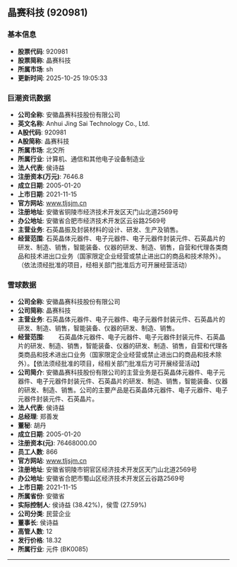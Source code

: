 ## 晶赛科技 (920981)

### 基本信息

- **股票代码**: 920981
- **股票简称**: 晶赛科技
- **所属市场**: sh
- **更新时间**: 2025-10-25 19:05:33

### 巨潮资讯数据

- **公司全称**: 安徽晶赛科技股份有限公司
- **英文名称**: Anhui Jing Sai Technology Co., Ltd.
- **A股代码**: 920981
- **A股简称**: 晶赛科技
- **所属市场**: 北交所
- **所属行业**: 计算机、通信和其他电子设备制造业
- **法人代表**: 侯诗益
- **注册资本(万元)**: 7646.8
- **成立日期**: 2005-01-20
- **上市日期**: 2021-11-15
- **官方网站**: www.tljsjm.cn
- **注册地址**: 安徽省铜陵市经济技术开发区天门山北道2569号
- **办公地址**: 安徽省合肥市经济技术开发区云谷路2569号
- **主营业务**: 石英晶振及封装材料的设计、研发、生产及销售。
- **经营范围**: 石英晶体元器件、电子元器件、电子元器件封装元件、石英晶片的研发、制造、销售，智能装备、仪器的研发、制造、销售，自营和代理各类商品和技术进出口业务（国家限定企业经营或禁止进出口的商品和技术除外）。（依法须经批准的项目，经相关部门批准后方可开展经营活动）

### 雪球数据

- **公司全称**: 安徽晶赛科技股份有限公司
- **公司简称**: 晶赛科技
- **主营业务**: 石英晶体元器件、电子元器件、电子元器件封装元件、石英晶片的研发、制造、销售，智能装备、仪器的研发、制造、销售。
- **经营范围**: 　　石英晶体元器件、电子元器件、电子元器件封装元件、石英晶片的研发、制造、销售，智能装备、仪器的研发、制造、销售，自营和代理各类商品和技术进出口业务（国家限定企业经营或禁止进出口的商品和技术除外）。【依法须经批准的项目，经相关部门批准后方可开展经营活动】
- **公司简介**: 安徽晶赛科技股份有限公司的主营业务是石英晶体元器件、电子元器件、电子元器件封装元件、石英晶片的研发、制造、销售，智能装备、仪器的研发、制造、销售。公司的主要产品是石英晶体元器件、电子元器件、电子元器件封装元件、石英晶片。
- **法人代表**: 侯诗益
- **总经理**: 郑善发
- **董秘**: 胡丹
- **成立日期**: 2005-01-20
- **注册资本(元)**: 76468000.00
- **员工人数**: 866
- **官方网站**: www.tljsjm.cn
- **注册地址**: 安徽省铜陵市铜官区经济技术开发区天门山北道2569号
- **办公地址**: 安徽省合肥市蜀山区经济技术开发区云谷路2569号
- **上市日期**: 2021-11-15
- **所属省份**: 安徽省
- **实际控制人**: 侯诗益 (38.42%)，侯雪 (27.59%)
- **公司分类**: 民营企业
- **董事长**: 侯诗益
- **高管人数**: 12
- **发行价格**: 18.32
- **所属行业**: 元件 (BK0085)

---